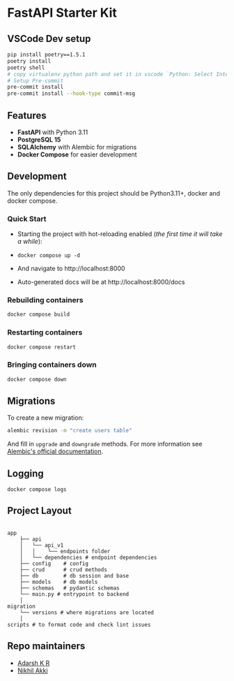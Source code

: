 # FastAPI Starter Kit

## VSCode Dev setup
```bash
pip install poetry==1.5.1
poetry install
poetry shell
# copy virtualenv python path and set it in vscode `Python: Select Interpreter`
# Setup Pre-commit
pre-commit install
pre-commit install --hook-type commit-msg
```

## Features

- **FastAPI** with Python 3.11
- **PostgreSQL 15**
- **SQLAlchemy** with Alembic for migrations
- **Docker Compose** for easier development

## Development

The only dependencies for this project should be Python3.11+, docker and docker compose.

### Quick Start

- Starting the project with hot-reloading enabled
(_the first time it will take a while_):

- ```docker compose up -d```
- And navigate to http://localhost:8000
- Auto-generated docs will be at http://localhost:8000/docs

### Rebuilding containers

```bash
docker compose build
```
### Restarting containers

```bash
docker compose restart
```

### Bringing containers down

```bash
docker compose down
```

## Migrations

To create a new migration:

```bash
alembic revision -m "create users table"
```

And fill in `upgrade` and `downgrade` methods. For more information see
[Alembic's official documentation](https://alembic.sqlalchemy.org/en/latest/tutorial.html#create-a-migration-script).

## Logging
```
docker compose logs
```
## Project Layout
```

app
    ├── api
    │   └── api_v1
    │   │    └── endpoints folder
    │   └── dependencies # endpoint dependencies
    ├── config    # config
    ├── crud      # crud methods
    ├── db        # db session and base
    ├── models    # db models
    ├── schemas   # pydantic schemas
    └── main.py # entrypoint to backend
    │ 
migration
    └── versions # where migrations are located
    │ 
scripts # to format code and check lint issues
```
## Repo maintainers

- [Adarsh K R](emailto:adakr@deloitte.com)
- [Nikhil Akki](emailto:niakki@deloitte.com)